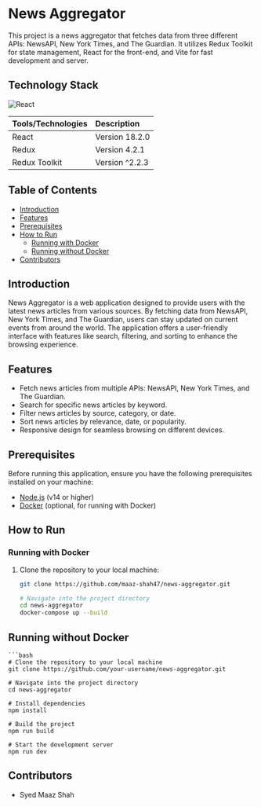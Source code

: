 # News Aggregator

This project is a news aggregator that fetches data from three different APIs: NewsAPI, New York Times, and The Guardian. It utilizes Redux Toolkit for state management, React for the front-end, and Vite for fast development and server.

## Technology Stack
![React](https://img.shields.io/badge/React-20232A?style=for-the-badge&logo=react&logoColor=61DAFB) 

| Tools/Technologies      | Description |
| :---        |:----   |
| React   | Version 18.2.0          |
| Redux | Version 4.2.1 |
| Redux Toolkit | Version ^2.2.3 |

## Table of Contents
- [Introduction](#introduction)
- [Features](#features)
- [Prerequisites](#prerequisites)
- [How to Run](#how-to-run)
  - [Running with Docker](#running-with-docker)
  - [Running without Docker](#running-without-docker)
- [Contributors](#contributors)

## Introduction

News Aggregator is a web application designed to provide users with the latest news articles from various sources. By fetching data from NewsAPI, New York Times, and The Guardian, users can stay updated on current events from around the world. The application offers a user-friendly interface with features like search, filtering, and sorting to enhance the browsing experience.

## Features

- Fetch news articles from multiple APIs: NewsAPI, New York Times, and The Guardian.
- Search for specific news articles by keyword.
- Filter news articles by source, category, or date.
- Sort news articles by relevance, date, or popularity.
- Responsive design for seamless browsing on different devices.

## Prerequisites

Before running this application, ensure you have the following prerequisites installed on your machine:

- [Node.js](https://nodejs.org/) (v14 or higher)
- [Docker](https://www.docker.com/) (optional, for running with Docker)

## How to Run

### Running with Docker

1. Clone the repository to your local machine:
   ```bash
   git clone https://github.com/maaz-shah47/news-aggregator.git

   # Navigate into the project directory
   cd news-aggregator
   docker-compose up --build

## Running without Docker

    ```bash
    # Clone the repository to your local machine
    git clone https://github.com/your-username/news-aggregator.git
    
    # Navigate into the project directory
    cd news-aggregator
    
    # Install dependencies
    npm install
    
    # Build the project
    npm run build
    
    # Start the development server
    npm run dev


## Contributors

- Syed Maaz Shah

